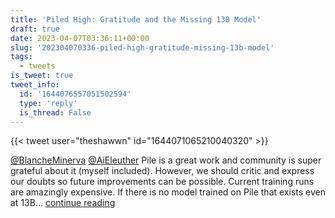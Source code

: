 ```yaml
---
title: 'Piled High: Gratitude and the Missing 13B Model'
draft: true
date: 2023-04-07T03:36:11+00:00
slug: '202304070336-piled-high-gratitude-missing-13b-model'
tags:
  - tweets
is_tweet: true
tweet_info:
  id: '1644076557051502594'
  type: 'reply'
  is_thread: False
---
```




{{< tweet user="theshawwn" id="1644071065210040320" >}}

[@BlancheMinerva](https://x.com/BlancheMinerva) [@AiEleuther](https://x.com/AiEleuther) Pile is a great work and community is super grateful about it (myself included).  However, we should critic and express our doubts so future improvements can be possible. Current training runs are amazingly expensive. If there is no model trained on Pile that exists even at 13B… [continue reading](https://x.com/sytelus/status/1644076557051502594)
